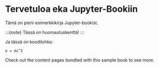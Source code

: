 # Tervetuloa eka Jupyter-Bookiin

Tämä on pieni esimerkkikirja Jupyter-bookist.

:::{note}
Tässä on huomautuskenttä!
:::

Ja tässä on koodilohko:

```
e = mc^2
```

Check out the content pages bundled with this sample book to see more.
